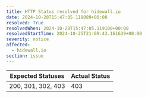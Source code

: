 ```yaml
---
title: HTTP Status resolved for hidewall.io
date: 2024-10-28T15:47:05.119089+00:00
resolved: True
resolvedWhen: 2024-10-28T15:47:05.119100+00:00
resolvedStartTime: 2024-10-25T21:09:43.161639+00:00
severity: notice
affected:
  - hidewall.io
section: issue
---
```


| Expected Statuses | Actual Status  |
|-------------------|----------------|
| 200, 301, 302, 403 | 403 |
